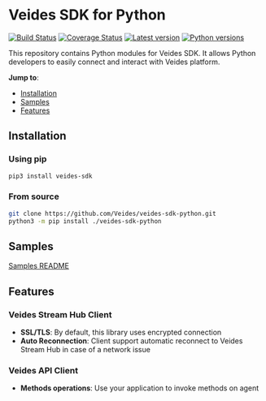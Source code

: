 # Veides SDK for Python

[![Build Status](https://travis-ci.org/Veides/veides-sdk-python.svg?branch=master)](https://travis-ci.org/Veides/veides-sdk-python)
[![Coverage Status](https://coveralls.io/repos/github/Veides/veides-sdk-python/badge.svg?branch=master)](https://coveralls.io/github/Veides/veides-sdk-python?branch=master)
[![Latest version](https://img.shields.io/pypi/v/veides-sdk.svg)](https://pypi.org/project/veides-sdk)
[![Python versions](https://img.shields.io/pypi/pyversions/veides-sdk.svg)](https://pypi.org/project/veides-sdk)

This repository contains Python modules for Veides SDK. It allows Python developers to easily connect and interact with Veides platform.

**Jump to**:

* [Installation](#Installation)
* [Samples](#Samples)
* [Features](#Features)

## Installation

### Using pip

```bash
pip3 install veides-sdk
```

### From source

```bash
git clone https://github.com/Veides/veides-sdk-python.git
python3 -m pip install ./veides-sdk-python
```

## Samples

[Samples README](https://github.com/Veides/veides-sdk-python/blob/master/samples)

## Features

### Veides Stream Hub Client

- **SSL/TLS**: By default, this library uses encrypted connection
- **Auto Reconnection**: Client support automatic reconnect to Veides Stream Hub in case of a network issue

### Veides API Client

- **Methods operations**: Use your application to invoke methods on agent
